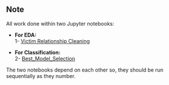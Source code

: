 ## Note
All work done within two Jupyter notebooks:
- **For EDA:**<br/>
  1- [Victim Relationship Cleaning](https://github.com/amjadalth/Predicting-Victim-Relasionship-Classification-Project/blob/main/Jupyter%20Notebooks/Victim%20Relationship%20Cleaning.ipynb)<br/>
  
- **For Classification:** <br/>
  2- [Best_Model_Selection]()<br/>

The two notebooks depend on each other so, they should be run sequentially as they number.
